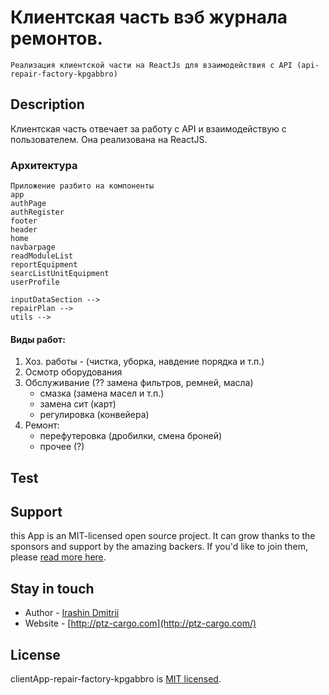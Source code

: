 # Клиентская часть вэб журнала ремонтов.
    Реализация клиентской части на ReactJs для взаимодействия с API (api-repair-factory-kpgabbro)



## Description
Клиентская часть отвечает за работу с API и взаимодействую с пользователем.
Она реализована на ReactJS.

### Архитектура
    Приложение разбито на компоненты
    app
    authPage
    authRegister
    footer
    header
    home
    navbarpage
    readModuleList
    reportEquipment
    searcListUnitEquipment
    userProfile

    inputDataSection -->
    repairPlan -->
    utils -->



#### Виды работ:
1. Хоз. работы - (чистка, уборка, навдение порядка и т.п.)
2. Осмотр оборудования
3. Обслуживание (?? замена фильтров, ремней, масла)
    * смазка (замена масел и т.п.)
    *  замена сит (карт)
    *  регулировка (конвейера)
4. Ремонт:
    * перефутеровка (дробилки, смена броней)
    * прочее (?)



## Test



## Support

this App is an MIT-licensed open source project. It can grow thanks to the sponsors and support by the amazing backers. If you'd like to join them, please [read more here](https://ptz-cargo.com/support).

## Stay in touch
- Author - [Irashin Dmitrii](http://ptz-cargo.com)
- Website - [http://ptz-cargo.com](http://ptz-cargo.com/)


## License
clientApp-repair-factory-kpgabbro is [MIT licensed](LICENSE).
